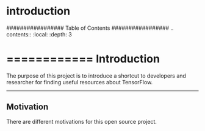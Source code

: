 # introduction

#################
Table of Contents
#################
.. contents::
  :local:
  :depth: 3

============
Introduction
============

The purpose of this project is to introduce a shortcut to developers and researcher
for finding useful resources about TensorFlow.

-----------
Motivation
-----------

There are different motivations for this open source project.

